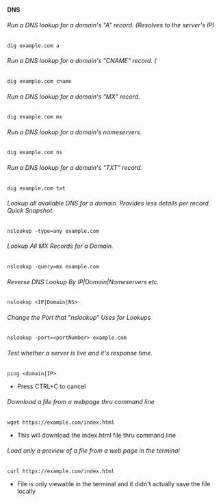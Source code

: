 #### __DNS__

###### Run a DNS lookup for a domain's "A" record. (Resolves to the server's IP)
```
dig example.com a
```
###### Run a DNS lookup for a domain's "CNAME" record. (
```
dig example.com cname
```
###### Run a DNS lookup for a domain's "MX" record.
```
dig example.com mx
```
###### Run a DNS lookup for a domain's nameservers.
```
dig example.com ns
```
###### Run a DNS lookup for a domain's "TXT" record.
```
dig example.com txt
```
###### Lookup all available DNS for a domain. Provides less details per record. Quick Snapshot. 
```
nslookup -type=any example.com
```
###### Lookup All MX Records for a Domain.
```
nslookup -query=mx example.com
```
###### Reverse DNS Lookup By IP|Domain|Nameservers etc.
```
nslookup <IP|Domain|NS>
```
###### Change the Port that "nslookup" Uses for Lookups
```
nslookup -port=<portNumber> example.com
```
###### Test whether a server is live and it's response time.
```
ping <domain|IP>
```
  - Press CTRL+C to cancel
###### Download a file from a webpage thru command line
```
wget https://example.com/index.html
```
  - This will download the index.html file thru command line
###### Load only a preview of a file from a web page in the terminal 
```
curl https://example.com/index.html
```
  - File is only viewable in the terminal and it didn't actually save the file locally
